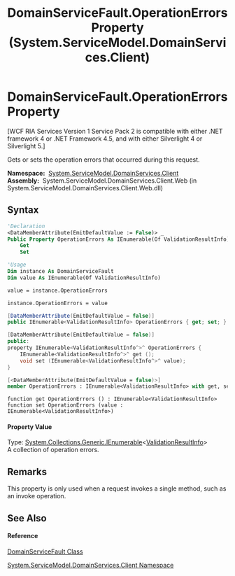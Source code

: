 ﻿---
title: DomainServiceFault.OperationErrors Property  (System.ServiceModel.DomainServices.Client)
TOCTitle: OperationErrors Property
ms:assetid: P:System.ServiceModel.DomainServices.Client.DomainServiceFault.OperationErrors
ms:mtpsurl: https://msdn.microsoft.com/en-us/library/system.servicemodel.domainservices.client.domainservicefault.operationerrors(v=VS.91)
ms:contentKeyID: 28755187
ms.date: 01/27/2012
mtps_version: v=VS.91
f1_keywords:
- System.ServiceModel.DomainServices.Client.DomainServiceFault.OperationErrors
- System.ServiceModel.DomainServices.Client.DomainServiceFault.get_OperationErrors
- System.ServiceModel.DomainServices.Client.DomainServiceFault.set_OperationErrors
dev_langs:
- CSharp
- JScript
- VB
- FSharp
- c++
api_location:
- System.ServiceModel.DomainServices.Client.Web.dll
api_name:
- System.ServiceModel.DomainServices.Client.DomainServiceFault.get_OperationErrors
- System.ServiceModel.DomainServices.Client.DomainServiceFault.OperationErrors
- System.ServiceModel.DomainServices.Client.DomainServiceFault.set_OperationErrors
api_type:
- Managed
topic_type:
- apiref
- kbSyntax
product_family_name: VS
ROBOTS: INDEX,FOLLOW
---

# DomainServiceFault.OperationErrors Property

\[WCF RIA Services Version 1 Service Pack 2 is compatible with either .NET framework 4 or .NET Framework 4.5, and with either Silverlight 4 or Silverlight 5.\]

Gets or sets the operation errors that occurred during this request.

**Namespace:**  [System.ServiceModel.DomainServices.Client](ff422479\(v=vs.91\).md)  
**Assembly:**  System.ServiceModel.DomainServices.Client.Web (in System.ServiceModel.DomainServices.Client.Web.dll)

## Syntax

``` vb
'Declaration
<DataMemberAttribute(EmitDefaultValue := False)> _
Public Property OperationErrors As IEnumerable(Of ValidationResultInfo)
    Get
    Set
```

``` vb
'Usage
Dim instance As DomainServiceFault
Dim value As IEnumerable(Of ValidationResultInfo)

value = instance.OperationErrors

instance.OperationErrors = value
```

``` csharp
[DataMemberAttribute(EmitDefaultValue = false)]
public IEnumerable<ValidationResultInfo> OperationErrors { get; set; }
```

``` c++
[DataMemberAttribute(EmitDefaultValue = false)]
public:
property IEnumerable<ValidationResultInfo^>^ OperationErrors {
    IEnumerable<ValidationResultInfo^>^ get ();
    void set (IEnumerable<ValidationResultInfo^>^ value);
}
```

``` fsharp
[<DataMemberAttribute(EmitDefaultValue = false)>]
member OperationErrors : IEnumerable<ValidationResultInfo> with get, set
```

``` jscript
function get OperationErrors () : IEnumerable<ValidationResultInfo>
function set OperationErrors (value : IEnumerable<ValidationResultInfo>)
```

#### Property Value

Type: [System.Collections.Generic.IEnumerable](https://msdn.microsoft.com/en-us/library/9eekhta0)\<[ValidationResultInfo](ff423246\(v=vs.91\).md)\>  
A collection of operation errors.  

## Remarks

This property is only used when a request invokes a single method, such as an invoke operation.

## See Also

#### Reference

[DomainServiceFault Class](ff423203\(v=vs.91\).md)

[System.ServiceModel.DomainServices.Client Namespace](ff422479\(v=vs.91\).md)


